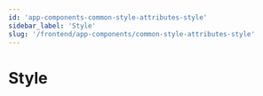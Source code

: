 ```yaml
---
id: 'app-components-common-style-attributes-style'
sidebar_label: 'Style'
slug: '/frontend/app-components/common-style-attributes-style'
---
```

# Style
